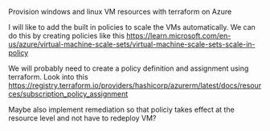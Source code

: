 Provision windows and linux VM resources with terraform on Azure

I will like to add the built in policies to scale the VMs automatically. We can do this by creating policies like this https://learn.microsoft.com/en-us/azure/virtual-machine-scale-sets/virtual-machine-scale-sets-scale-in-policy

We will probably need to create a policy definition and assignment using terraform. Look into this https://registry.terraform.io/providers/hashicorp/azurerm/latest/docs/resources/subscription_policy_assignment

Maybe also implement remediation so that policiy takes effect at the resource level and not have to redeploy VM? 
